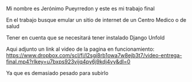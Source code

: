 Mi nombre es Jerónimo Pueyrredon y este es mi trabajo final

En el trabajo busque emular un sitio de internet de un Centro Medico o de salud

Tener en cuenta que se necesitará tener instalado Django Unfold

Aqui adjunto un link al video de la pagina en funcionamiento: https://www.dropbox.com/scl/fi/l2sgi8rb1owa7w8ejb3t7/video-entrega-final.mp4?rlkey=u7bxps923vijq4py6j9kdj4vy&dl=0

Ya que es demasiado pesado para subirlo
